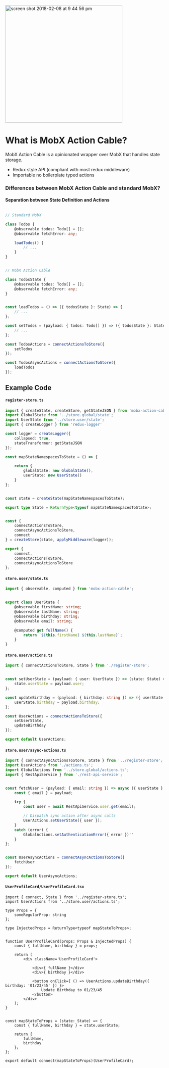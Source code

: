 <img width="372" alt="screen shot 2018-02-08 at 9 44 56 pm" src="https://user-images.githubusercontent.com/4202152/36009267-722e2976-0d19-11e8-9b1a-0a883e6364a0.png">


# What is MobX Action Cable?

MobX Action Cable is a opinionated wrapper over MobX that handles state storage.

- Redux style API (compliant with most redux middleware)
- Importable no boilerplate typed actions


### Differences between MobX Action Cable and standard MobX?

#### Separation between State Definition and Actions

```ts

// Standard MobX

class Todos {
    @observable todos: Todo[] = [];
    @observable fetchError: any;

    loadTodos() {
        // ...
    }
}


// MobX Action Cable

class TodosState {
    @observable todos: Todo[] = [];
    @observable fetchError: any;
}


const loadTodos = () => ({ todosState }: State) => {
    // ...
};

const setTodos = (payload: { todos: Todo[] }) => ({ todosState }: State) => {
    // ...
};

const TodosActions = connectActionsToStore({
    setTodos
});

const TodosAsyncActions = connectActionsToStore({
    loadTodos
});

```


## Example Code

#### `register-store.ts`
```ts
import { createState, createStore, getStateJSON } from 'mobx-action-cable';
import GlobalState from '../store.global/state';
import UserState from '../store.user/state';
import { createLogger } from 'redux-logger'

const logger = createLogger({
    collapsed: true,
    stateTransformer: getStateJSON
});

const mapStateNamespacesToState = () => {

    return {
        globalState: new GlobalState(),
        userState: new UserState()
    }
};


const state = createState(mapStateNamespacesToState);

export type State = ReturnType<typeof mapStateNamespacesToState>;


const {
    connectActionsToStore,
    connectAsyncActionsToStore,
    connect
} = createStore(state, applyMiddleware(logger));

export {
    connect,
    connectActionsToStore,
    connectAsyncActionsToStore
};
```


#### `store.user/state.ts`

```ts
import { observable, computed } from 'mobx-action-cable';


export class UserState {
    @observable firstName: string;
    @observable lastName: string;
    @observable birthday: string;
    @observable email: string;

    @computed get fullName() {
        return `${this.firstName} ${this.lastName}`;
    }
}
```


#### `store.user/actions.ts`

```ts
import { connectActionsToStore, State } from './register-store';


const setUserState = (payload: { user: UserState }) => (state: State) => {
    state.userState = payload.user;
};

const updateBirthday = (payload: { birthday: string }) => ({ userState }: State) => {
    userState.birthday = payload.birthday;
};

const UserActions = connectActionsToStore({
    setUserState,
    updateBirthday
});

export default UserActions;
```

#### `store.user/async-actions.ts`

```ts
import { connectAsyncActionsToStore, State } from '../register-store';
import UserActions from './actions.ts';
import GlobalActions from '../store.global/actions.ts';
import { RestApiService } from './rest-api-service';


const fetchUser = (payload: { email: string }) => async ({ userState }: State) => {
    const { email } = payload;

    try {
        const user = await RestApiService.user.get(email);

        // Dispatch sync action after async calls
        UserActions.setUserState({ user });
    }
    catch (error) {
        GlobalActions.setAuthenticationError({ error })''
    }
};


const UserAsyncActions = connectAsyncActionsToStore({
    fetchUser
});

export default UserAsyncActions;
```


#### `UserProfileCard/UserProfileCard.tsx`
```tsx
import { connect, State } from '../register-store.ts';
import UserActions from '../store.user/actions.ts';

type Props = {
    someRegularProp: string
};

type InjectedProps = ReturnType<typeof mapStateToProps>;


function UserProfileCard(props: Props & InjectedProps) {
    const { fullName, birthday } = props;

    return (
        <div className='UserProfileCard'>

            <div>{ fullName }</div>
            <div>{ birthday }</div>

            <button onClick={ () => UserActions.updateBirthday({ birthday: '01/23/45' }) }>
                Update Birthday to 01/23/45
            </button>
        </div>
    );
}


const mapStateToProps = (state: State) => {
    const { fullName, birthday } = state.userState;

    return {
        fullName,
        birthday
    };
};

export default connect(mapStateToProps)(UserProfileCard);
```
